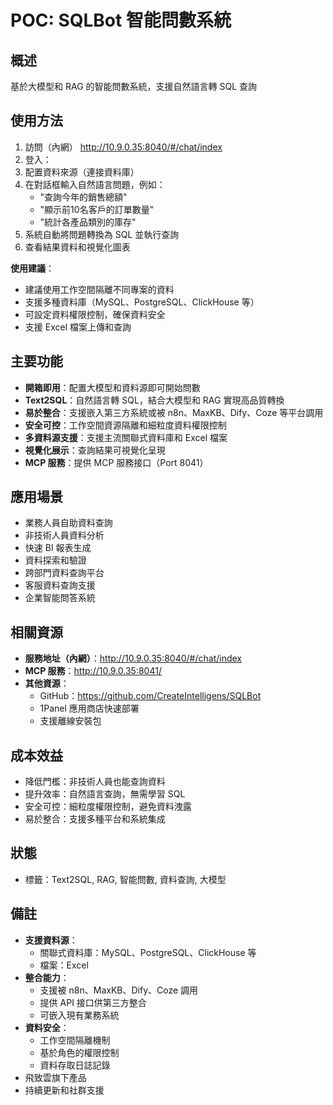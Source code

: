 # POC: SQLBot 智能問數系統

## 概述
基於大模型和 RAG 的智能問數系統，支援自然語言轉 SQL 查詢

## 使用方法
1. 訪問（內網） http://10.9.0.35:8040/#/chat/index
2. 登入：
3. 配置資料來源（連接資料庫）
5. 在對話框輸入自然語言問題，例如：
   - "查詢今年的銷售總額"
   - "顯示前10名客戶的訂單數量"
   - "統計各產品類別的庫存"
6. 系統自動將問題轉換為 SQL 並執行查詢
7. 查看結果資料和視覺化圖表

**使用建議**：
- 建議使用工作空間隔離不同專案的資料
- 支援多種資料庫（MySQL、PostgreSQL、ClickHouse 等）
- 可設定資料權限控制，確保資料安全
- 支援 Excel 檔案上傳和查詢

## 主要功能
- **開箱即用**：配置大模型和資料源即可開始問數
- **Text2SQL**：自然語言轉 SQL，結合大模型和 RAG 實現高品質轉換
- **易於整合**：支援嵌入第三方系統或被 n8n、MaxKB、Dify、Coze 等平台調用
- **安全可控**：工作空間資源隔離和細粒度資料權限控制
- **多資料源支援**：支援主流關聯式資料庫和 Excel 檔案
- **視覺化展示**：查詢結果可視覺化呈現
- **MCP 服務**：提供 MCP 服務接口（Port 8041）

## 應用場景
- 業務人員自助資料查詢
- 非技術人員資料分析
- 快速 BI 報表生成
- 資料探索和驗證
- 跨部門資料查詢平台
- 客服資料查詢支援
- 企業智能問答系統

## 相關資源
- **服務地址（內網）**：http://10.9.0.35:8040/#/chat/index
- **MCP 服務**：http://10.9.0.35:8041/
- **其他資源**：
  - GitHub：https://github.com/CreateIntelligens/SQLBot
  - 1Panel 應用商店快速部署
  - 支援離線安裝包

## 成本效益
- 降低門檻：非技術人員也能查詢資料
- 提升效率：自然語言查詢，無需學習 SQL
- 安全可控：細粒度權限控制，避免資料洩露
- 易於整合：支援多種平台和系統集成

## 狀態
- 標籤：Text2SQL, RAG, 智能問數, 資料查詢, 大模型

## 備註
- **支援資料源**：
  - 關聯式資料庫：MySQL、PostgreSQL、ClickHouse 等
  - 檔案：Excel
- **整合能力**：
  - 支援被 n8n、MaxKB、Dify、Coze 調用
  - 提供 API 接口供第三方整合
  - 可嵌入現有業務系統
- **資料安全**：
  - 工作空間隔離機制
  - 基於角色的權限控制
  - 資料存取日誌記錄
- 飛致雲旗下產品
- 持續更新和社群支援
